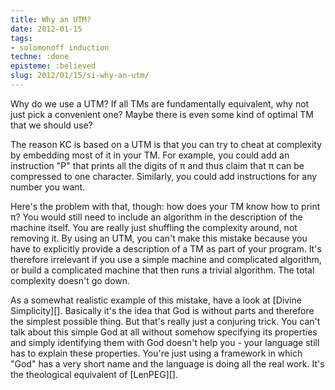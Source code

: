 ```yaml
---
title: Why an UTM?
date: 2012-01-15
tags:
- solomonoff induction
techne: :done
episteme: :believed
slug: 2012/01/15/si-why-an-utm/
---
```


Why do we use a UTM? If all TMs are fundamentally equivalent, why not just pick a convenient one? Maybe there is even some kind of optimal TM that we should use?

The reason KC is based on a UTM is that you can try to cheat at complexity by embedding most of it in your TM. For example, you could add an instruction "P" that prints all the digits of π and thus claim that π can be compressed to one character. Similarly, you could add instructions for any number you want.

Here's the problem with that, though: how does your TM know how to print π? You would still need to include an algorithm in the description of the machine itself. You are really just shuffling the complexity around, not removing it. By using an UTM, you can't make this mistake because you have to explicitly provide a description of a TM as part of your program. It's therefore irrelevant if you use a simple machine and complicated algorithm, or build a complicated machine that then runs a trivial algorithm. The total complexity doesn't go down.

As a somewhat realistic example of this mistake, have a look at [Divine Simplicity][]. Basically it's the idea that God is without parts and therefore the simplest possible thing. But that's really just a conjuring trick. You can't talk about this simple God at all without somehow specifying its properties and simply identifying them with God doesn't help you - your language still has to explain these properties. You're just using a framework in which "God" has a very short name and the language is doing all the real work. It's the theological equivalent of [LenPEG][].
